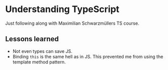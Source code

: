 # Understanding TypeScript
Just following along with Maximilian Schwarzmüllers TS course.

## Lessons learned
* Not even types can save JS.
* Binding `this` is the same hell as in JS. This prevented me from using the template method pattern.
